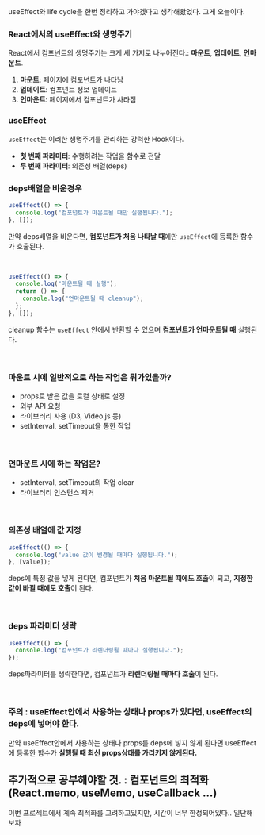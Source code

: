 useEffect와 life cycle을 한번 정리하고 가야겠다고 생각해왔었다.
그게 오늘이다.

### React에서의 useEffect와 생명주기

React에서 컴포넌트의 생명주기는 크게 세 가지로 나누어진다.: **마운트**, **업데이트**, **언마운트**.

1. **마운트**: 페이지에 컴포넌트가 나타남
2. **업데이트**: 컴포넌트 정보 업데이트
3. **언마운트**: 페이지에서 컴포넌트가 사라짐

### useEffect

`useEffect`는 이러한 생명주기를 관리하는 강력한 Hook이다.

- **첫 번째 파라미터**: 수행하려는 작업을 함수로 전달
- **두 번째 파라미터**: 의존성 배열(deps)

### deps배열을 비운경우

```jsx
useEffect(() => {
  console.log("컴포넌트가 마운트될 때만 실행됩니다.");
}, []);
```

만약 deps배열을 비운다면, **컴포넌트가 처음 나타날 때**에만 `useEffect`에 등록한 함수가 호출된다.

</br>

```jsx
useEffect(() => {
  console.log("마운트될 때 실행");
  return () => {
    console.log("언마운트될 때 cleanup");
  };
}, []);
```

cleanup 함수는 `useEffect` 안에서 반환할 수 있으며 **컴포넌트가 언마운트될 때** 실행된다.

</br>

### 마운트 시에 일반적으로 하는 작업은 뭐가있을까?

- props로 받은 값을 로컬 상태로 설정
- 외부 API 요청
- 라이브러리 사용 (D3, Video.js 등)
- setInterval, setTimeout을 통한 작업

</br>

### 언마운트 시에 하는 작업은?

- setInterval, setTimeout의 작업 clear
- 라이브러리 인스턴스 제거

</br>

### 의존성 배열에 값 지정

```jsx
useEffect(() => {
  console.log("value 값이 변경될 때마다 실행됩니다.");
}, [value]);
```

deps에 특정 값을 넣게 된다면, 컴포넌트가 **처음 마운트될 때에도 호출**이 되고, **지정한 값이 바뀔 때에도 호출**이 된다.

</br>

### deps 파라미터 생략

```jsx
useEffect(() => {
  console.log("컴포넌트가 리렌더링될 때마다 실행됩니다.");
});
```

deps파라미터를 생략한다면, 컴포넌트가 **리렌더링될 때마다 호출**이 된다.

</br>

### 주의 : useEffect안에서 사용하는 상태나 props가 있다면, useEffect의 deps에 넣어야 한다.

만약 useEffect안에서 사용하는 상태나 props를 deps에 넣지 않게 된다면 useEffect에 등록한 함수가 **실행될 때 최신 props상태를 가리키지 않게된다.**

## 추가적으로 공부해야할 것. : 컴포넌트의 최적화 (React.memo, useMemo, useCallback ...)

이번 프로젝트에서 계속 최적화를 고려하고있지만, 시간이 너무 한정되어있다.. 일단해보자
